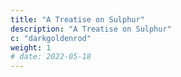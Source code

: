 ```yaml
---
title: "A Treatise on Sulphur"
description: "A Treatise on Sulphur"
c: "darkgoldenrod"
weight: 1
# date: 2022-05-18
---
```

